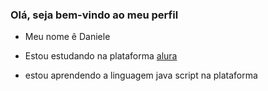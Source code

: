 ### Olá, seja bem-vindo ao meu perfil 
- Meu nome ê Daniele
- Estou estudando na plataforma  [alura](www.alura.com.br)

- estou aprendendo a linguagem java script na plataforma


   

 
